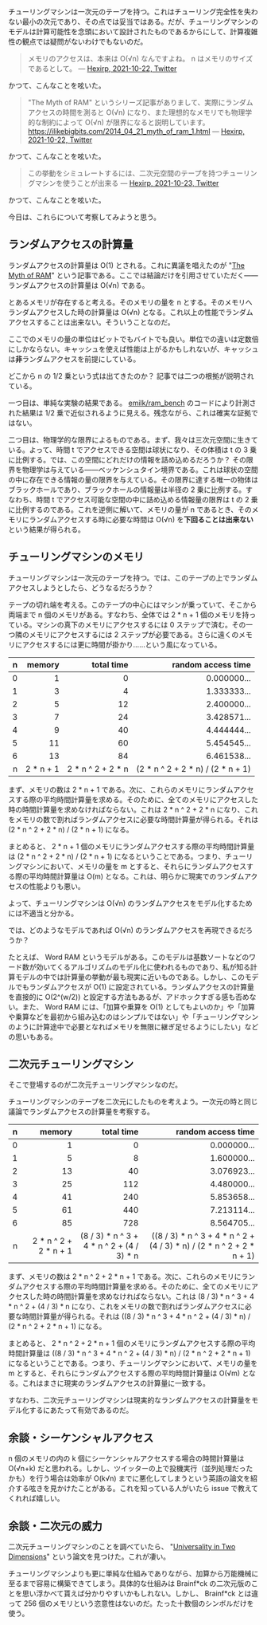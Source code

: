 チューリングマシンは一次元のテープを持つ。これはチューリング完全性を失わない最小の次元であり、その点では妥当ではある。だが、チューリングマシンのモデルは計算可能性を念頭において設計されたものであるからにして、計算複雑性の観点では疑問がないわけでもないのだ。

> メモリのアクセスは、本来は O(√n) なんですよね。 n はメモリのサイズであるとして。
> — [Hexirp, 2021-10-22, Twitter](https://twitter.com/hexirp_prixeh/status/1451397834029219864)

かつて、こんなことを呟いた。

> "The Myth of RAM" というシリーズ記事がありまして、実際にランダムアクセスの時間を測ると O(√n) になり、また理想的なメモリでも物理学的な制約によって O(√n) が限界になると説明しています。
> https://ilikebigbits.com/2014_04_21_myth_of_ram_1.html
> — [Hexirp, 2021-10-22, Twitter](https://twitter.com/hexirp_prixeh/status/1451459195568472074)

かつて、こんなことを呟いた。

> この挙動をシミュレートするには、二次元空間のテープを持つチューリングマシンを使うことが出来る
> — [Hexirp, 2021-10-23, Twitter](https://twitter.com/hexirp_prixeh/status/1451793693107638275)

かつて、こんなことを呟いた。

今日は、これらについて考察してみようと思う。

## ランダムアクセスの計算量

ランダムアクセスの計算量は O(1) とされる。これに異議を唱えたのが "[The Myth of RAM](http://ilikebigbits.com/2014_04_21_myth_of_ram_1.html)" という記事である。ここでは結論だけを引用させていただく——ランダムアクセスの計算量は O(√n) である。

とあるメモリが存在すると考える。そのメモリの量を n とする。そのメモリへランダムアクセスした時の計算量は O(√n) となる。これ以上の性能でランダムアクセスすることは出来ない。そういうことなのだ。

ここでのメモリの量の単位はビットでもバイトでも良い。単位での違いは定数倍にしかならない。キャッシュを使えば性能は上がるかもしれないが、キャッシュは**非**ランダムアクセスを前提にしている。

どこから n の 1/2 乗という式は出てきたのか？ 記事では二つの根拠が説明されている。

一つ目は、単純な実験の結果である。 [emilk/ram_bench](https://github.com/emilk/ram_bench) のコードにより計測された結果は 1/2 乗で近似されるように見える。残念ながら、これは確実な証拠ではない。

二つ目は、物理学的な限界によるものである。まず、我々は三次元空間に生きている。よって、時間 t でアクセスできる空間は球状になり、その体積は t の 3 乗に比例する。では、この空間にどれだけの情報を詰め込めるだろうか？ その限界を物理学は与えている——ベッケンシュタイン境界である。これは球状の空間の中に存在できる情報の量の限界を与えている。その限界に達する唯一の物体はブラックホールであり、ブラックホールの情報量は半径の 2 乗に比例する。すなわち、時間 t でアクセス可能な空間の中に詰め込める情報量の限界は t の 2 乗に比例するのである。これを逆側に解いて、メモリの量が n であるとき、そのメモリにランダムアクセスする時に必要な時間は O(√n) を**下回ることは出来ない**という結果が得られる。

## チューリングマシンのメモリ

チューリングマシンは一次元のテープを持つ。では、このテープの上でランダムアクセスしようとしたら、どうなるだろうか？

テープの切れ端を考える。このテープの中心にはマシンが乗っていて、そこから両端まで n 個のメモリがある。すなわち、全体では 2 * n + 1 個のメモリを持っている。マシンの真下のメモリにアクセスするには 0 ステップで済む。その一つ隣のメモリにアクセスするには 2 ステップが必要である。さらに遠くのメモリにアクセスするには更に時間が掛かり……という風になっている。

| n |    memory |        total time |                random access time |
|--:|----------:|------------------:|----------------------------------:|
| 0 |         1 |                 0 |                       0.000000... |
| 1 |         3 |                 4 |                       1.333333... |
| 2 |         5 |                12 |                       2.400000... |
| 3 |         7 |                24 |                       3.428571... |
| 4 |         9 |                40 |                       4.444444... |
| 5 |        11 |                60 |                       5.454545... |
| 6 |        13 |                84 |                       6.461538... |
| n | 2 * n + 1 | 2 * n ^ 2 + 2 * n | (2 * n ^ 2 + 2 * n) / (2 * n + 1) |

まず、メモリの数は 2 * n + 1 である。次に、これらのメモリにランダムアクセスする際の平均時間計算量を求める。そのために、全てのメモリにアクセスした時の時間計算量を求めなければならない。これは 2 * n ^ 2 + 2 * n になり、これをメモリの数で割ればランダムアクセスに必要な時間計算量が得られる。それは (2 * n ^ 2 + 2 * n) / (2 * n + 1) になる。

まとめると、 2 * n + 1 個のメモリにランダムアクセスする際の平均時間計算量は (2 * n ^ 2 + 2 * n) / (2 * n + 1) になるということである。つまり、チューリングマシンにおいて、メモリの量を m とすると、それらにランダムアクセスする際の平均時間計算量は O(m) となる。これは、明らかに現実でのランダムアクセスの性能よりも悪い。

よって、チューリングマシンは O(√n) のランダムアクセスをモデル化するためには不適当と分かる。

では、どのようなモデルであれば O(√n) のランダムアクセスを再現できるだろうか？

たとえば、 Word RAM というモデルがある。このモデルは基数ソートなどのワード数が効いてくるアルゴリズムのモデル化に使われるものであり、私が知る計算モデルの中では計算量の挙動が最も現実に近いものである。しかし、このモデルでもランダムアクセスが O(1) に設定されている。ランダムアクセスの計算量を直接的に O(2^(w/2)) と設定する方法もあるが、アドホックすぎる感も否めない。また、 Word RAM には、「加算や乗算を O(1) としてもよいのか」や「加算や乗算などを最初から組み込むのはシンプルではない」や「チューリングマシンのように計算途中で必要となればメモリを無限に継ぎ足せるようにしたい」などの思いもある。

## 二次元チューリングマシン

そこで登場するのが二次元チューリングマシンなのだ。

チューリングマシンのテープを二次元にしたものを考えよう。一次元の時と同じ議論でランダムアクセスの計算量を考察する。

| n |                memory |                                total time |                                                    random access time |
|--:|----------------------:|------------------------------------------:|----------------------------------------------------------------------:|
| 0 |                     1 |                                         0 |                                                           0.000000... |
| 1 |                     5 |                                         8 |                                                           1.600000... |
| 2 |                    13 |                                        40 |                                                           3.076923... |
| 3 |                    25 |                                       112 |                                                           4.480000... |
| 4 |                    41 |                                       240 |                                                           5.853658... |
| 5 |                    61 |                                       440 |                                                           7.213114... |
| 6 |                    85 |                                       728 |                                                           8.564705... |
| n | 2 * n ^ 2 + 2 * n + 1 | (8 / 3) * n ^ 3 + 4 * n ^ 2 + (4 / 3) * n | ((8 / 3) * n ^ 3 + 4 * n ^ 2 + (4 / 3) * n) / (2 * n ^ 2 + 2 * n + 1) |

まず、メモリの数は 2 * n ^ 2 + 2 * n + 1 である。次に、これらのメモリにランダムアクセスする際の平均時間計算量を求める。そのために、全てのメモリにアクセスした時の時間計算量を求めなければならない。これは (8 / 3) * n ^ 3 + 4 * n ^ 2 + (4 / 3) * n になり、これをメモリの数で割ればランダムアクセスに必要な時間計算量が得られる。それは ((8 / 3) * n ^ 3 + 4 * n ^ 2 + (4 / 3) * n) / (2 * n ^ 2 + 2 * n + 1) になる。

まとめると、 2 * n ^ 2 + 2 * n + 1 個のメモリにランダムアクセスする際の平均時間計算量は ((8 / 3) * n ^ 3 + 4 * n ^ 2 + (4 / 3) * n) / (2 * n ^ 2 + 2 * n + 1) になるということである。つまり、チューリングマシンにおいて、メモリの量を m とすると、それらにランダムアクセスする際の平均時間計算量は O(√m) となる。これはまさに現実のランダムアクセスの計算量に一致する。

すなわち、二次元チューリングマシンは現実的なランダムアクセスの計算量をモデル化するにあたって有効であるのだ。

## 余談・シーケンシャルアクセス

n 個のメモリの内の k 個にシーケンシャルアクセスする場合の時間計算量は O(√n+k) だと思われる。しかし、ツイッターの上で投機実行（並列処理だったかも）を行う場合は効率が O(k√n) までに悪化してしまうという英語の論文を紹介する呟きを見かけたことがある。これを知っている人がいたら issue で教えてくれれば嬉しい。

## 余談・二次元の威力

二次元チューリングマシンのことを調べていたら、 "[Universality in Two Dimensions](http://www.cs.tau.ac.il/~nachumd/papers/2D.pdf)" という論文を見つけた。これが凄い。

チューリングマシンよりも更に単純な仕組みでありながら、加算から万能機械に至るまで容易に構築できてしまう。具体的な仕組みは Brainf\*ck の二次元版のことを思い浮かべて貰えば分かりやすいかもしれない。しかし、 Brainf\*ck とは違って 256 個のメモリという恣意性はないのだ。たった十数個のシンボルだけを使う。
